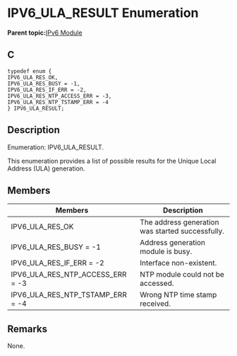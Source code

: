 # IPV6\_ULA\_RESULT Enumeration

**Parent topic:**[IPv6 Module](GUID-F2484EF9-7914-43EE-A5B7-4FFDC27C8135.md)

## C

```
typedef enum {
IPV6_ULA_RES_OK,
IPV6_ULA_RES_BUSY = -1,
IPV6_ULA_RES_IF_ERR = -2,
IPV6_ULA_RES_NTP_ACCESS_ERR = -3,
IPV6_ULA_RES_NTP_TSTAMP_ERR = -4
} IPV6_ULA_RESULT;
```

## Description

Enumeration: IPV6\_ULA\_RESULT.

This enumeration provides a list of possible results for the Unique Local Address \(ULA\) generation.

## Members

|Members|Description|
|-------|-----------|
|IPV6\_ULA\_RES\_OK|The address generation was started successfully.|
|IPV6\_ULA\_RES\_BUSY = -1|Address generation module is busy.|
|IPV6\_ULA\_RES\_IF\_ERR = -2|Interface non-existent.|
|IPV6\_ULA\_RES\_NTP\_ACCESS\_ERR = -3|NTP module could not be accessed.|
|IPV6\_ULA\_RES\_NTP\_TSTAMP\_ERR = -4|Wrong NTP time stamp received.|

## Remarks

None.


